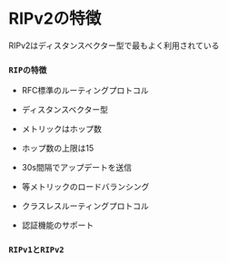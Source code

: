 # RIPv2の特徴
RIPv2はディスタンスベクター型で最もよく利用されている

### `RIPの特徴`

- RFC標準のルーティングプロトコル

- ディスタンスベクター型

- メトリックはホップ数

- ホップ数の上限は15

- 30s間隔でアップデートを送信

- 等メトリックのロードバランシング

- クラスレスルーティングプロトコル

- 認証機能のサポート

### `RIPv1とRIPv2`
